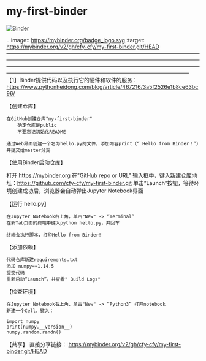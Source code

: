 # my-first-binder

[![Binder](https://mybinder.org/badge_logo.svg)](https://mybinder.org/v2/gh/cfy-cfy/my-first-binder.git/HEAD)

.. image:: https://mybinder.org/badge_logo.svg
 :target: https://mybinder.org/v2/gh/cfy-cfy/my-first-binder.git/HEAD
——————————————————————————————————————————————————————————————————————————————————————————————————————————————————————————————————————————————
【1】Binder提供代码以及执行它的硬件和软件的服务：https://www.pythonheidong.com/blog/article/467216/3a5f2526e1b8ce63bc96/

  【创建仓库】

    在GitHub创建仓库"my-first-binder"
        确定仓库是public
        不要忘记初始化README

    通过Web界面创建一个名为hello.py的文件，添加内容print（“ Hello from Binder！”）并提交给master分支
    
【使用Binder启动仓库】
  
  打开 https://mybinder.org
  在"GitHub repo or URL" 输入框中，键入新建仓库地址：https://github.com/cfy-cfy/my-first-binder.git
  单击“Launch”按钮，等待环境创建成功后，浏览器会自动弹出Jupyter Notebook界面
  
 【运行 hello.py】
  
    在Jupyter Notebook右上角，单击"New" -> “Terminal”
    在新Tab页面的终端中键入python hello.py，并回车

    终端会执行脚本，打印Hello from Binder!
【添加依赖】

    代码仓库新建requirements.txt
    添加 numpy==1.14.5
    提交代码
    重新启动“Launch”，并查看" Build Logs"

【检查环境】

    在Jupyter Notebook右上角，单击"New" -> “Python3” 打开notebook
    新建一个Cell，键入：

    import numpy
    print(numpy.__version__)
    numpy.random.randn()

【共享】
  直接分享链接： https://mybinder.org/v2/gh/cfy-cfy/my-first-binder.git/HEAD
